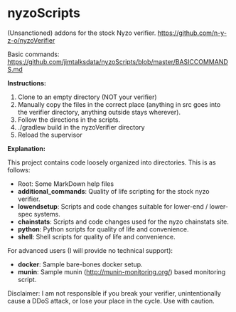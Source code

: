 # nyzoScripts
(Unsanctioned) addons for the stock Nyzo verifier. https://github.com/n-y-z-o/nyzoVerifier

Basic commands: https://github.com/jimtalksdata/nyzoScripts/blob/master/BASICCOMMANDS.md

**Instructions:**

1. Clone to an empty directory (NOT your verifier)
2. Manually copy the files in the correct place (anything in src goes into the verifier directory, anything outside stays wherever).
3. Follow the directions in the scripts.
4. ./gradlew build in the nyzoVerifier directory
5. Reload the supervisor

**Explanation:**

This project contains code loosely organized into directories. This is as follows:
- Root: Some MarkDown help files
- **additional_commands**: Quality of life scripting for the stock nyzo verifier.
- **lowendsetup**: Scripts and code changes suitable for lower-end / lower-spec systems.
- **chainstats**: Scripts and code changes used for the nyzo chainstats site.
- **python**: Python scripts for quality of life and convenience.
- **shell**: Shell scripts for quality of life and convenience.

For advanced users (I will provide no technical support):
- **docker**: Sample bare-bones docker setup. 
- **munin**: Sample munin (http://munin-monitoring.org/) based monitoring script.

Disclaimer: I am not responsible if you break your verifier, unintentionally cause a DDoS attack, or lose your place in the cycle. Use with caution.


